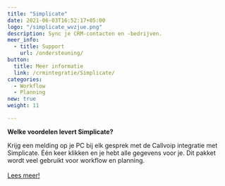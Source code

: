 ```yaml
---
title: "Simplicate"
date: 2021-06-03T16:52:17+05:00
logo: "/simplicate_wvzjue.png"
description: Sync je CRM-contacten en -bedrijven.
meer_info:
  - title: Support
    url: /ondersteuning/
button:
  title: Meer informatie
  link: /crmintegratie/Simplicate/
categories:
  - Workflow
  - Planning
new: true
weight: 11

---
```


**Welke voordelen levert Simplicate?**

Krijg een melding op je PC bij elk gesprek met de Callvoip integratie met Simplicate. Één keer klikken en je hebt alle gegevens voor je. Dit pakket wordt veel gebruikt voor workflow en planning.<br><br><a href="/crmintegratie/Simplicate/" class="button">Lees meer!</a>
